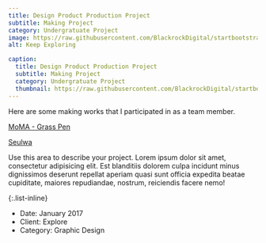```yaml
---
title: Design Product Production Project
subtitle: Making Project
category: Undergratuate Project
image: https://raw.githubusercontent.com/BlackrockDigital/startbootstrap-agency/master/src/assets/img/portfolio/02-full.jpg
alt: Keep Exploring

caption:
  title: Design Product Production Project
  subtitle: Making Project
  category: Undergratuate Project
  thumbnail: https://raw.githubusercontent.com/BlackrockDigital/startbootstrap-agency/master/src/assets/img/portfolio/02-thumbnail.jpg
---
```

Here are some making works that I participated in as a team member.

[MoMA - Grass Pen](https://store.moma.org/en-kr/products/desktop-pen-garden)

[Seulwa](https://www.wadiz.kr/web/campaign/detail/183327)

Use this area to describe your project. Lorem ipsum dolor sit amet, consectetur adipisicing elit. Est blanditiis dolorem culpa incidunt minus dignissimos deserunt repellat aperiam quasi sunt officia expedita beatae cupiditate, maiores repudiandae, nostrum, reiciendis facere nemo!

{:.list-inline}

- Date: January 2017
- Client: Explore
- Category: Graphic Design

